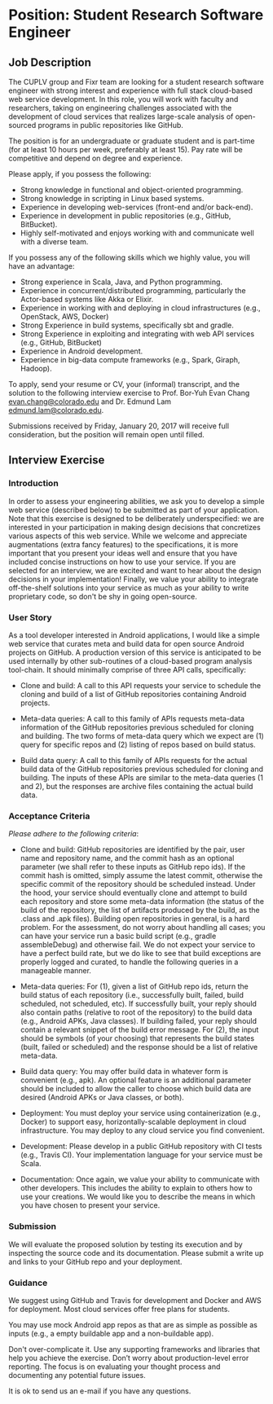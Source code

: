 # Position: Student Research Software Engineer

## Job Description

The CUPLV group and Fixr team are looking for a student research software engineer with strong interest and experience with full stack cloud-based web service development. In this role, you will work with faculty and researchers, taking on engineering challenges associated with the development of cloud services that realizes large-scale analysis of open-sourced programs in public repositories like GitHub.

The position is for an undergraduate or graduate student and is part-time (for at least 10 hours per week, preferably at least 15). Pay rate will be competitive and depend on degree and experience.

Please apply, if you possess the following:

  - Strong knowledge in functional and object-oriented programming.
  - Strong knowledge in scripting in Linux based systems.
  - Experience in developing web-services (front-end and/or back-end).
  - Experience in development in public repositories (e.g., GitHub, BitBucket).
  - Highly self-motivated and enjoys working with and communicate well with a diverse team.

If you possess any of the following skills which we highly value, you will have an advantage:

  - Strong experience in Scala, Java, and Python programming.
  - Experience in concurrent/distributed programming, particularly the Actor-based systems like Akka or Elixir.
  - Experience in working with and deploying in cloud infrastructures (e.g., OpenStack, AWS, Docker)
  - Strong Experience in build systems, specifically sbt and gradle.
  - Strong Experience in exploiting and integrating with web API services (e.g., GitHub, BitBucket)
  - Experience in Android development.
  - Experience in big-data compute frameworks (e.g., Spark, Giraph, Hadoop).

To apply, send your resume or CV, your (informal) transcript, and the solution to the following interview exercise to Prof. Bor-Yuh Evan Chang <evan.chang@colorado.edu> and Dr. Edmund Lam <edmund.lam@colorado.edu>.

Submissions received by Friday, January 20, 2017 will receive full consideration, but the position will remain open until filled.

## Interview Exercise

### Introduction

In order to assess your engineering abilities, we ask you to develop a simple web service (described below) to be submitted as part of your application. Note that this exercise is designed to be deliberately underspecified: we are interested in your participation in making design decisions that concretizes various aspects of this web service. While we welcome and appreciate augmentations (extra fancy features) to the specifications, it is more important that you present your ideas well and ensure that you have included concise instructions on how to use your service. If you are selected for an interview, we are excited and want to hear about the design decisions in your implementation! Finally, we value your ability to integrate off-the-shelf solutions into your service as much as your ability to write proprietary code, so don't be shy in going open-source.

### User Story

As a tool developer interested in Android applications, I would like a simple web service that curates meta and build data for open source Android projects on GitHub. A production version of this service is anticipated to be used internally by other sub-routines of a cloud-based program analysis tool-chain. It should minimally comprise of three API calls, specifically:

  - Clone and build: A call to this API requests your service to schedule the cloning and build of a list of GitHub repositories containing Android projects.

  - Meta-data queries: A call to this family of APIs requests meta-data information of the GitHub repositories previous scheduled for cloning and building. The two forms of meta-data query which we expect are (1) query for specific repos and (2) listing of repos based on build status.

  - Build data query: A call to this family of APIs requests for the actual build data of the GitHub repositories previous scheduled for cloning and building. The inputs of these APIs are similar to the meta-data queries (1 and 2), but the responses are archive files containing the actual build data.

### Acceptance Criteria

_Please adhere to the following criteria_:

  - Clone and build: GitHub repositories are identified by the pair, user name and repository name, and the commit hash as an optional parameter (we shall refer to these inputs as GitHub repo ids). If the commit hash is omitted, simply assume the latest commit, otherwise the specific commit of the repository should be scheduled instead. Under the hood, your service should eventually clone and attempt to build each repository and store some meta-data information (the status of the build of the repository, the list of artifacts produced by the build, as the .class and .apk files). Building open repositories in general, is a hard problem. For the assessment, do not worry about handling all cases; you can have your service run a basic build script (e.g., gradle assembleDebug) and otherwise fail. We do not expect your service to have a perfect build rate, but we do like to see that build exceptions are properly logged and curated, to handle the following queries in a manageable manner.

  - Meta-data queries: For (1), given a list of GitHub repo ids, return the build status of each repository (i.e., successfully built, failed, build scheduled, not scheduled, etc). If successfully built, your reply should also contain paths (relative to root of the repository) to the build data (e.g., Android APKs, Java classes). If building failed, your reply should contain a relevant snippet of the build error message. For (2), the input should be symbols (of your choosing) that represents the build states (built, failed or scheduled) and the response should be a list of relative meta-data.

  - Build data query: You may offer build data in whatever form is convenient (e.g., apk). An optional feature is an additional parameter should be included to allow the caller to choose which build data are desired (Android APKs or Java classes, or both).

  - Deployment: You must deploy your service using containerization (e.g., Docker) to support easy, horizontally-scalable deployment in cloud infrastructure. You may deploy to any cloud service you find convenient.

  - Development: Please develop in a public GitHub repository with CI tests (e.g., Travis CI). Your implementation language for your service must be Scala.

  - Documentation: Once again, we value your ability to communicate with other developers. This includes the ability to explain to others how to use your creations. We would like you to describe the means in which you have chosen to present your service.

### Submission

We will evaluate the proposed solution by testing its execution and by inspecting the source code and its documentation. Please submit a write up and links to your GitHub repo and your deployment.

### Guidance

We suggest using GitHub and Travis for development and Docker and AWS for deployment. Most cloud services offer free plans for students.

You may use mock Android app repos as that are as simple as possible as inputs (e.g., a empty buildable app and a non-buildable app).

Don't over-complicate it. Use any supporting frameworks and libraries that help you achieve the exercise. Don’t worry about production-level error reporting. The focus is on evaluating your thought process and documenting any potential future issues.

It is ok to send us an e-mail if you have any questions.
